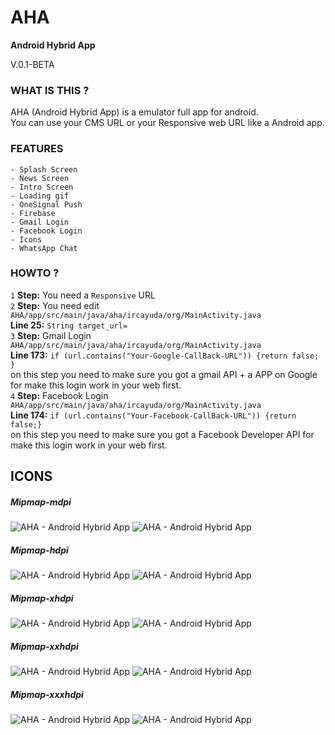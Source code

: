 # AHA
<strong>Android Hybrid App</strong>
<p>V.0.1-BETA</p>

### WHAT IS THIS ?
AHA (Android Hybrid App) is a emulator full app for android.<br/>
You can use your CMS URL or your Responsive web URL like a Android app.

### FEATURES
	- Splash Screen
	- News Screen
	- Intro Screen
	- Loading gif
	- OneSignal Push
	- Firebase
	- Gmail Login
	- Facebook Login
	- Icons
	- WhatsApp Chat
	
	
### HOWTO ?
`1` <b>Step:</b> You need a `Responsive` URL <br/>
`2` <b>Step:</b> You need edit `AHA/app/src/main/java/aha/ircayuda/org/MainActivity.java` <br/><b>Line 25:</b> `String target_url=`<br/>
`3` <b>Step:</b> Gmail Login `AHA/app/src/main/java/aha/ircayuda/org/MainActivity.java` <br/><b>Line 173:</b> `if (url.contains("Your-Google-CallBack-URL")) {return false; }`<br/>
on this step you need to make sure you got a gmail API + a APP on Google for make this login work in your web first.<br/>
`4` <b>Step:</b> Facebook Login `AHA/app/src/main/java/aha/ircayuda/org/MainActivity.java` <br/><b>Line 174:</b> `if (url.contains("Your-Facebook-CallBack-URL")) {return false;}`<br/>
on this step you need to make sure you got a Facebook Developer API for make this login work in your web first.<br/>


## ICONS

##### Mipmap-mdpi
<img src="https://ircayuda.org/aha/img/mipmap-mdpi/ic_launcher.png" alt="AHA - Android Hybrid App"/> 
<img src="https://ircayuda.org/aha/img/mipmap-mdpi/ic_launcher_round.png" alt="AHA - Android Hybrid App"/>

##### Mipmap-hdpi
<img src="https://ircayuda.org/aha/img/mipmap-hdpi/ic_launcher.png" alt="AHA - Android Hybrid App"/> 
<img src="https://ircayuda.org/aha/img/mipmap-hdpi/ic_launcher_round.png" alt="AHA - Android Hybrid App"/>

##### Mipmap-xhdpi
<img src="https://ircayuda.org/aha/img/mipmap-xhdpi/ic_launcher.png" alt="AHA - Android Hybrid App"/> 
<img src="https://ircayuda.org/aha/img/mipmap-xhdpi/ic_launcher_round.png" alt="AHA - Android Hybrid App"/>

##### Mipmap-xxhdpi
<img src="https://ircayuda.org/aha/img/mipmap-xxhdpi/ic_launcher.png" alt="AHA - Android Hybrid App"/> 
<img src="https://ircayuda.org/aha/img/mipmap-xxhdpi/ic_launcher_round.png" alt="AHA - Android Hybrid App"/>

##### Mipmap-xxxhdpi
<img src="https://ircayuda.org/aha/img/mipmap-xxxhdpi/ic_launcher.png" alt="AHA - Android Hybrid App"/>
<img src="https://ircayuda.org/aha/img/mipmap-xxxhdpi/ic_launcher_round.png" alt="AHA - Android Hybrid App"/>
